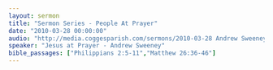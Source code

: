 ```yaml
---
layout: sermon
title: "Sermon Series - People At Prayer"
date: "2010-03-28 00:00:00"
audio: "http://media.coggesparish.com/sermons/2010-03-28 Andrew Sweeney.mp3"
speaker: "Jesus at Prayer - Andrew Sweeney"
bible_passages: ["Philippians 2:5-11","Matthew 26:36-46"]
---
```

